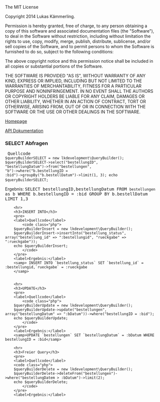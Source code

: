   The MIT License
 
  Copyright 2014 Lukas Kämmerling.
 
  Permission is hereby granted, free of charge, to any person obtaining a copy
  of this software and associated documentation files (the "Software"), to deal
  in the Software without restriction, including without limitation the rights
  to use, copy, modify, merge, publish, distribute, sublicense, and/or sell
  copies of the Software, and to permit persons to whom the Software is
  furnished to do so, subject to the following conditions:
 
  The above copyright notice and this permission notice shall be included in
  all copies or substantial portions of the Software.
 
  THE SOFTWARE IS PROVIDED "AS IS", WITHOUT WARRANTY OF ANY KIND, EXPRESS OR
  IMPLIED, INCLUDING BUT NOT LIMITED TO THE WARRANTIES OF MERCHANTABILITY,
  FITNESS FOR A PARTICULAR PURPOSE AND NONINFRINGEMENT. IN NO EVENT SHALL THE
  AUTHORS OR COPYRIGHT HOLDERS BE LIABLE FOR ANY CLAIM, DAMAGES OR OTHER
  LIABILITY, WHETHER IN AN ACTION OF CONTRACT, TORT OR OTHERWISE, ARISING FROM,
  OUT OF OR IN CONNECTION WITH THE SOFTWARE OR THE USE OR OTHER DEALINGS IN THE SOFTWARE.
 
 [Homepage](querybuilder.lk-development.de)
 
 [API Dokumentation](querybuilder.lk-development.de/doku/)
        <h3>SELECT Abfragen</h3>
        <pre>
        <label>Quellcode</label>
            <code>
        $queryBuilderSELECT = new lkdevelopment\QueryBuilder();
        $queryBuilderSELECT->select("bestellungID", "bestellungDatum")->from("bestellungen", "b")->where("b.bestellungID = :bid")->groupBy("b.bestellDatum")->limit(1, 3);
        echo  $queryBuilderSELECT;
            </code>
        </pre>
        <label>Ergebnis:</label>
        <samp> SELECT bestellungID,bestellungDatum FROM `bestellungen` as b WHERE b.bestellungID = :bid GROUP BY b.bestellDatum LIMIT 1,3</samp>

        <hr>
        <h3>INSERT INTO</h3>
        <pre>
        <label>Quellcode</label>
            <code class="php">
        $queryBuilderInsert = new lkdevelopment\QueryBuilder();
        $queryBuilderInsert->insertInto("bestellung_status", array("bestellung_id" => ":bestellungid", "rueckgabe" => ":rueckgabe"));
        echo $queryBuilderInsert;
            </code>
        </pre>
        <label>Ergebnis:</label>
        <samp> INSERT INTO `bestellung_status` SET `bestellung_id` = :bestellungid,`rueckgabe` = :rueckgabe
        </samp>


        <hr>
        <h3>UPDATE</h3>
        <pre>
        <label>Quellcode</label>
            <code class="php">
        $queryBuilderUpdate = new lkdevelopment\QueryBuilder();
        $queryBuilderUpdate->update("bestellungen", array("bestellungDatum" => ":bDatum"))->where("bestellungID = :bid");
        echo $queryBuilderUpdate;
            </code>
        </pre>
        <label>Ergebnis:</label>
        <samp>UPDATE `bestellungen` SET `bestellungDatum` = :bDatum WHERE bestellungID = :bid</samp>

        <hr>
        <h3>Freier Query</h3>
        <pre>
        <label>Quellcode</label>
        <code class="php">
        $queryBuilderDelete = new lkdevelopment\QueryBuilder();
        $queryBuilderDelete->deleteFrom("bestellungen")->where("bestellungDatem > :bDatum")->limit(2);
        echo $queryBuilderDelete;
            </code>
        </pre>
        <label>Ergebnis:</label>
